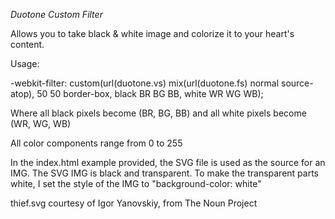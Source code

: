 *Duotone Custom Filter*

Allows you to take black & white image and colorize it to your heart's content.

Usage:

-webkit-filter: custom(url(duotone.vs) mix(url(duotone.fs) normal source-atop), 50 50 border-box, black BR BG BB, white WR WG WB);

Where all black pixels become (BR, BG, BB)
and all white pixels become (WR, WG, WB)

All color components range from 0 to 255

In the index.html example provided, the SVG file is used as the source for an IMG. The SVG IMG is black and transparent.  To make the transparent parts white, I set the style of the IMG to "background-color: white"


thief.svg courtesy of Igor Yanovskiy, from The Noun Project
